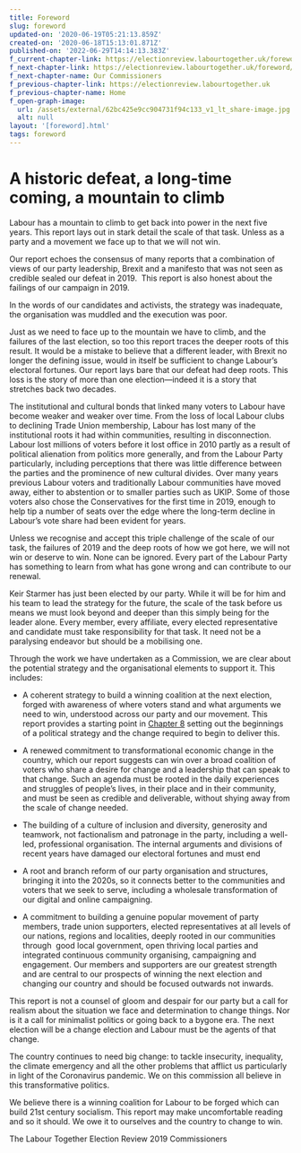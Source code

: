 ```yaml
---
title: Foreword
slug: foreword
updated-on: '2020-06-19T05:21:13.859Z'
created-on: '2020-06-18T15:13:01.871Z'
published-on: '2022-06-29T14:14:13.383Z'
f_current-chapter-link: https://electionreview.labourtogether.uk/foreword/foreword
f_next-chapter-link: https://electionreview.labourtogether.uk/foreword/our-commissioners
f_next-chapter-name: Our Commissioners
f_previous-chapter-link: https://electionreview.labourtogether.uk
f_previous-chapter-name: Home
f_open-graph-image:
  url: /assets/external/62bc425e9cc904731f94c133_v1_lt_share-image.jpg
  alt: null
layout: '[foreword].html'
tags: foreword
---
```


**A historic defeat, a long-time coming, a mountain to climb**
==============================================================

Labour has a mountain to climb to get back into power in the next five years. This report lays out in stark detail the scale of that task. Unless as a party and a movement we face up to that we will not win.  

Our report echoes the consensus of many reports that a combination of views of our party leadership, Brexit and a manifesto that was not seen as credible sealed our defeat in 2019.  This report is also honest about the failings of our campaign in 2019.  

In the words of our candidates and activists, the strategy was inadequate, the organisation was muddled and the execution was poor.    

Just as we need to face up to the mountain we have to climb, and the failures of the last election, so too this report traces the deeper roots of this result. It would be a mistake to believe that a different leader, with Brexit no longer the defining issue, would in itself be sufficient to change Labour’s electoral fortunes. Our report lays bare that our defeat had deep roots. This loss is the story of more than one election—indeed it is a story that stretches back two decades.  

The institutional and cultural bonds that linked many voters to Labour have become weaker and weaker over time. From the loss of local Labour clubs to declining Trade Union membership, Labour has lost many of the institutional roots it had within communities, resulting in disconnection. Labour lost millions of voters before it lost office in 2010 partly as a result of political alienation from politics more generally, and from the Labour Party particularly, including perceptions that there was little difference between the parties and the prominence of new cultural divides. Over many years previous Labour voters and traditionally Labour communities have moved away, either to abstention or to smaller parties such as UKIP. Some of those voters also chose the Conservatives for the first time in 2019, enough to help tip a number of seats over the edge where the long-term decline in Labour’s vote share had been evident for years.  

Unless we recognise and accept this triple challenge of the scale of our task, the failures of 2019 and the deep roots of how we got here, we will not win or deserve to win. None can be ignored. Every part of the Labour Party has something to learn from what has gone wrong and can contribute to our renewal.  

Keir Starmer has just been elected by our party. While it will be for him and his team to lead the strategy for the future, the scale of the task before us means we must look beyond and deeper than this simply being for the leader alone. Every member, every affiliate, every elected representative and candidate must take responsibility for that task. It need not be a paralysing endeavor but should be a mobilising one.  

Through the work we have undertaken as a Commission, we are clear about the potential strategy and the organisational elements to support it. This includes:  

*   A coherent strategy to build a winning coalition at the next election, forged with awareness of where voters stand and what arguments we need to win, understood across our party and our movement. This report provides a starting point in [Chapter 8](https://electionreview.labourtogether.uk/chapters/building-a-winning-coalition-for-the-future) setting out the beginnings of a political strategy and the change required to begin to deliver this.  
    

*   A renewed commitment to transformational economic change in the country, which our report suggests can win over a broad coalition of voters who share a desire for change and a leadership that can speak to that change. Such an agenda must be rooted in the daily experiences and struggles of people’s lives, in their place and in their community, and must be seen as credible and deliverable, without shying away from the scale of change needed.  
    

*   The building of a culture of inclusion and diversity, generosity and teamwork, not factionalism and patronage in the party, including a well-led, professional organisation. The internal arguments and divisions of recent years have damaged our electoral fortunes and must end  
    

*   A root and branch reform of our party organisation and structures, bringing it into the 2020s, so it connects better to the communities and voters that we seek to serve, including a wholesale transformation of our digital and online campaigning.  
    

*   A commitment to building a genuine popular movement of party members, trade union supporters, elected representatives at all levels of our nations, regions and localities, deeply rooted in our communities through  good local government, open thriving local parties and integrated continuous community organising, campaigning and engagement. Our members and supporters are our greatest strength and are central to our prospects of winning the next election and changing our country and should be focused outwards not inwards.  
    

This report is not a counsel of gloom and despair for our party but a call for realism about the situation we face and determination to change things. Nor is it a call for minimalist politics or going back to a bygone era. The next election will be a change election and Labour must be the agents of that change.  

The country continues to need big change: to tackle insecurity, inequality, the climate emergency and all the other problems that afflict us particularly in light of the Coronavirus pandemic. We on this commission all believe in this transformative politics.    

We believe there is a winning coalition for Labour to be forged which can build 21st century socialism. This report may make uncomfortable reading and so it should. We owe it to ourselves and the country to change to win.    

The Labour Together Election Review 2019 Commissioners
